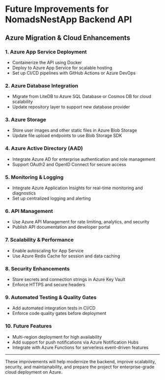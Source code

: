 # Future Improvements for NomadsNestApp Backend API

## Azure Migration & Cloud Enhancements

### 1. Azure App Service Deployment
- Containerize the API using Docker
- Deploy to Azure App Service for scalable hosting
- Set up CI/CD pipelines with GitHub Actions or Azure DevOps

### 2. Azure Database Integration
- Migrate from LiteDB to Azure SQL Database or Cosmos DB for cloud scalability
- Update repository layer to support new database provider

### 3. Azure Storage
- Store user images and other static files in Azure Blob Storage
- Update file upload endpoints to use Blob Storage SDK

### 4. Azure Active Directory (AAD)
- Integrate Azure AD for enterprise authentication and role management
- Support OAuth2 and OpenID Connect for secure access

### 5. Monitoring & Logging
- Integrate Azure Application Insights for real-time monitoring and diagnostics
- Set up centralized logging and alerting

### 6. API Management
- Use Azure API Management for rate limiting, analytics, and security
- Publish API documentation and developer portal

### 7. Scalability & Performance
- Enable autoscaling for App Service
- Use Azure Redis Cache for session and data caching

### 8. Security Enhancements
- Store secrets and connection strings in Azure Key Vault
- Enforce HTTPS and secure headers

### 9. Automated Testing & Quality Gates
- Add automated integration tests in CI/CD
- Enforce code quality gates before deployment

### 10. Future Features
- Multi-region deployment for high availability
- Add support for push notifications via Azure Notification Hubs
- Integrate with Azure Functions for serverless event-driven features

---

These improvements will help modernize the backend, improve scalability, security, and maintainability, and prepare the project for enterprise-grade cloud deployment on Azure.